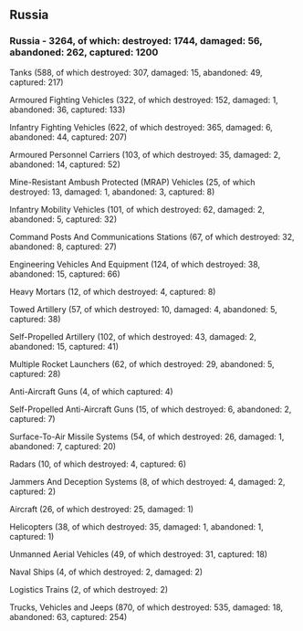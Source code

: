 
 
 ## Russia
 
 ### Russia - 3264, of which: destroyed: 1744, damaged: 56, abandoned: 262, captured: 1200

 

 

 Tanks (588, of which destroyed: 307, damaged: 15, abandoned: 49, captured: 217)

 Armoured Fighting Vehicles (322, of which destroyed: 152, damaged: 1, abandoned: 36, captured: 133)

 Infantry Fighting Vehicles (622, of which destroyed: 365, damaged: 6, abandoned: 44, captured: 207)

 Armoured Personnel Carriers (103, of which destroyed: 35, damaged: 2, abandoned: 14, captured: 52)

 Mine-Resistant Ambush Protected (MRAP) Vehicles (25, of which destroyed: 13, damaged: 1, abandoned: 3, captured: 8)

 Infantry Mobility Vehicles (101, of which destroyed: 62, damaged: 2, abandoned: 5, captured: 32)

 Command Posts And Communications Stations (67, of which destroyed: 32, abandoned: 8, captured: 27)

 Engineering Vehicles And Equipment (124, of which destroyed: 38, abandoned: 15, captured: 66)

 Heavy Mortars (12, of which destroyed: 4, captured: 8)

 Towed Artillery (57, of which destroyed: 10, damaged: 4, abandoned: 5, captured: 38)

 Self-Propelled Artillery (102, of which destroyed: 43, damaged: 2, abandoned: 15, captured: 41)

 Multiple Rocket Launchers (62, of which destroyed: 29, abandoned: 5, captured: 28)

 Anti-Aircraft Guns (4, of which captured: 4)

 Self-Propelled Anti-Aircraft Guns (15, of which destroyed: 6, abandoned: 2, captured: 7)

 Surface-To-Air Missile Systems (54, of which destroyed: 26, damaged: 1, abandoned: 7, captured: 20)

 Radars (10, of which destroyed: 4, captured: 6)

 Jammers And Deception Systems (8, of which destroyed: 4, damaged: 2, captured: 2)

 Aircraft (26, of which destroyed: 25, damaged: 1)

 Helicopters (38, of which destroyed: 35, damaged: 1, abandoned: 1, captured: 1)

 Unmanned Aerial Vehicles (49, of which destroyed: 31, captured: 18)

 Naval Ships (4, of which destroyed: 2, damaged: 2)

 Logistics Trains (2, of which destroyed: 2)

 Trucks, Vehicles and Jeeps (870, of which destroyed: 535, damaged: 18, abandoned: 63, captured: 254)

